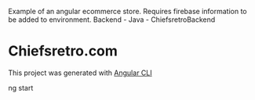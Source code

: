 Example of an angular ecommerce store.
Requires firebase information to be added to environment.
Backend - Java - ChiefsretroBackend

# Chiefsretro.com

This project was generated with [Angular CLI](https://github.com/angular/angular-cli)

ng start
